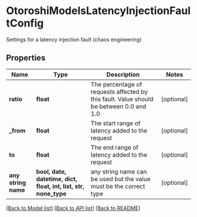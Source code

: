 # OtoroshiModelsLatencyInjectionFaultConfig

Settings for a latency injection fault (chaos engineering)

## Properties
Name | Type | Description | Notes
------------ | ------------- | ------------- | -------------
**ratio** | **float** | The percentage of requests affected by this fault. Value should be between 0.0 and 1.0 | [optional] 
**_from** | **float** | The start range of latency added to the request | [optional] 
**to** | **float** | The end range of latency added to the request | [optional] 
**any string name** | **bool, date, datetime, dict, float, int, list, str, none_type** | any string name can be used but the value must be the correct type | [optional]

[[Back to Model list]](../README.md#documentation-for-models) [[Back to API list]](../README.md#documentation-for-api-endpoints) [[Back to README]](../README.md)


